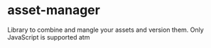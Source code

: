 # asset-manager
Library to combine and mangle your assets and version them.
Only JavaScript is supported atm

